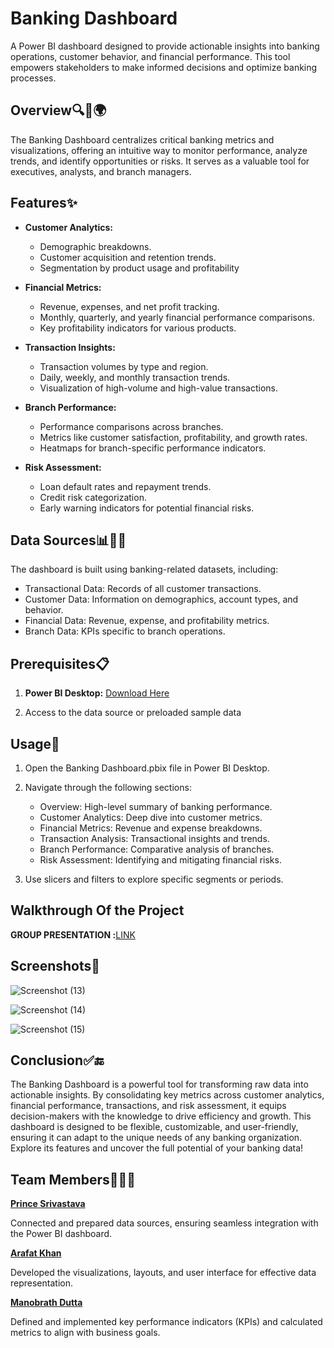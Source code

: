 # Banking Dashboard
A Power BI dashboard designed to provide actionable insights into banking operations, customer behavior, and financial performance. This tool empowers stakeholders to make informed decisions and optimize banking processes.

## Overview🔍📝🌍
The Banking Dashboard centralizes critical banking metrics and visualizations, offering an intuitive way to monitor performance, analyze trends, and identify opportunities or risks. It serves as a valuable tool for executives, analysts, and branch managers.

## **Features**✨
- **Customer Analytics:**
    - Demographic breakdowns.
    - Customer acquisition and retention trends.
    - Segmentation by product usage and profitability

- **Financial Metrics:**
    - Revenue, expenses, and net profit tracking.
    - Monthly, quarterly, and yearly financial performance comparisons.
    - Key profitability indicators for various products.

- **Transaction Insights:**
    - Transaction volumes by type and region.
    - Daily, weekly, and monthly transaction trends.
    - Visualization of high-volume and high-value transactions.

- **Branch Performance:**
    - Performance comparisons across branches.
    - Metrics like customer satisfaction, profitability, and growth rates.
    - Heatmaps for branch-specific performance indicators.

- **Risk Assessment:**
    - Loan default rates and repayment trends.
    - Credit risk categorization.
    - Early warning indicators for potential financial risks.
 
## **Data Sources**📊🔗💾
The dashboard is built using banking-related datasets, including:

- Transactional Data: Records of all customer transactions.
- Customer Data: Information on demographics, account types, and behavior.
- Financial Data: Revenue, expense, and profitability metrics.
- Branch Data: KPIs specific to branch operations.

## **Prerequisites**📋

1. **Power BI Desktop:** [Download Here](https://www.microsoft.com/en-us/download/details.aspx?id=58494)

2. Access to the data source or preloaded sample data

## **Usage**📖

1. Open the Banking Dashboard.pbix file in Power BI Desktop.

2. Navigate through the following sections:
    - Overview: High-level summary of banking performance.
    - Customer Analytics: Deep dive into customer metrics.
    - Financial Metrics: Revenue and expense breakdowns.
    - Transaction Analysis: Transactional insights and trends.
    - Branch Performance: Comparative analysis of branches.
    - Risk Assessment: Identifying and mitigating financial risks.

3. Use slicers and filters to explore specific segments or periods.

## **Walkthrough Of the Project**
**GROUP PRESENTATION :**[LINK](https://youtu.be/Qp5rof-oumI)

## **Screenshots**📸
![Screenshot (13)](https://github.com/user-attachments/assets/8307d388-d1e8-4b69-af5d-a1cbad1958b1)

![Screenshot (14)](https://github.com/user-attachments/assets/52279162-0bb6-416e-a629-0c1fd5238cf6)

![Screenshot (15)](https://github.com/user-attachments/assets/c747b183-cb6a-45a9-855f-e4dfc234d9fe)

## **Conclusion**✅🔚

The Banking Dashboard is a powerful tool for transforming raw data into actionable insights. By consolidating key metrics across customer analytics, financial performance, transactions, and risk assessment, it equips decision-makers with the knowledge to drive efficiency and growth. This dashboard is designed to be flexible, customizable, and user-friendly, ensuring it can adapt to the unique needs of any banking organization. Explore its features and uncover the full potential of your banking data!

## **Team Members**👤🤝👥
**[Prince Srivastava](https://github.com/PrinceSrivastava182)** 

Connected and prepared data sources, ensuring seamless integration with the Power BI dashboard.

**[Arafat Khan](https://github.com/Khanarafat01)**

Developed the visualizations, layouts, and user interface for effective data representation.

**[Manobrath Dutta](https://github.com/manobrath2002)**

Defined and implemented key performance indicators (KPIs) and calculated metrics to align with business goals.
